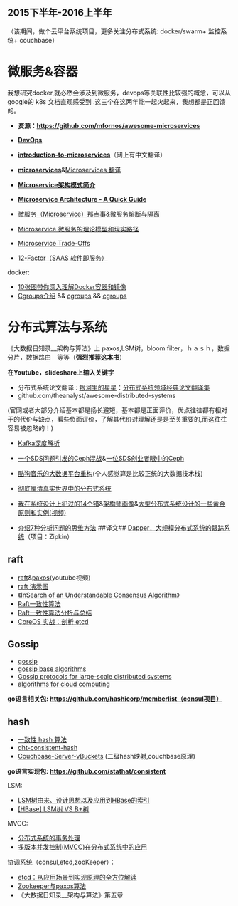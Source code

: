 
## 2015下半年-2016上半年 ##
（该期间，做个云平台系统项目，更多关注分布式系统: docker/swarm+ 监控系统+ couchbase）



# 微服务&容器  #
  
  我想研究docker,就必然会涉及到微服务，devops等关联性比较强的概念，可以从google的 k8s 文档直观感受到 .这三个在这两年能一起火起来，我想都是正回馈的。 
  
- **资源：https://github.com/mfornos/awesome-microservices**

- [**DevOps**](https://en.wikipedia.org/wiki/DevOps)
- [**introduction-to-microservices**](https://www.nginx.com/blog/introduction-to-microservices/)（网上有中文翻译）
- [**microservices**](http://martinfowler.com/articles/microservices.html)&[Microservices 翻译](https://yq.aliyun.com/articles/38515?spm=5176.blog2764.yqblogcon1.56.iuH8ug)
- [**Microservice架构模式简介** ](http://www.cnblogs.com/loveis715/p/4644266.html)
- [**Microservice Architecture - A Quick Guide**](http://colobu.com/2015/04/10/microservice-architecture-a-quick-guide/)
- [微服务（Microservice）那点事](https://yq.aliyun.com/articles/2764?hmsr=toutiao.io&utm_medium=toutiao.io&utm_source=toutiao.io)&[微服务熔断与隔离](https://yq.aliyun.com/articles/7443)
- [Microservice 微服务的理论模型和现实路径](http://mp.weixin.qq.com/s?__biz=MzAxMTEyOTQ5OQ==&mid=2650610530&idx=1&sn=acd24986fe42181fcd81496f7a922f33#rd)
- [Microservice Trade-Offs](http://martinfowler.com/articles/microservice-trade-offs.html?utm_source=wanqu.co&utm_campaign=Wanqu+Daily&utm_medium=website)
- [12-Factor（SAAS 软件即服务）](http://12factor.net/zh_cn/)

docker:

- [10张图带你深入理解Docker容器和镜像](http://dockone.io/article/783)
- [Cgroups介绍](https://sysadmincasts.com/episodes/14-introduction-to-linux--control-groups-cgroups) &&  [cgroups](http://www.slideshare.net/jpetazzo/anatomy-of-a-container-namespaces-cgroups-some-filesystem-magic-linuxcon?qid=358ef0f1-db29-4bb2-91ff-3817674ae0da&v=&b=&from_search=1) && [cgroups](http://www.slideshare.net/kerneltlv/namespaces-and-cgroups-the-basis-of-linux-containers?qid=769991d4-38c1-426d-bb89-0597cfdb362a&v=&b=&from_search=3)

# **分布式算法与系统** #
《大数据日知录__架构与算法》上 paxos,LSM树，bloom filter，ｈａｓｈ，数据分片，数据路由　等等（**强烈推荐这本书**）

**在Youtube，slideshare上输入关键字**

- 分布式系统论文翻译 : [银河里的星星](http://duanple.blog.163.com/)：[分布式系统领域经典论文翻译集](http://duanple.blog.163.com/blog/static/709717672011330101333271/)
- github.com/theanalyst/awesome-distributed-systems
 
(官网或者大部分介绍基本都是扬长避短，基本都是正面评价，优点往往都有相对于的代价与缺点，看些负面评价，了解其代价对理解还是是至关重要的,而这往往容易被忽略的！)

- [Kafka深度解析](http://www.jasongj.com/2015/01/02/Kafka深度解析)
- [一个SDS问题引发的Ceph混战](http://chuansong.me/n/1635344)&[一位SDS创业者眼中的Ceph](http://blog.csdn.net/liuaigui/article/details/50103201)
- [酷狗音乐的大数据平台重构](http://www.36dsj.com/archives/39898?hmsr=toutiao.io&utm_medium=toutiao.io&utm_source=toutiao.io)(个人感觉算是比较正统的大数据技术栈)
- [彻底厘清真实世界中的分布式系统](http://dockone.io/article/967?hmsr=toutiao.io&utm_medium=toutiao.io&utm_source=toutiao.io)
- [我在系统设计上犯过的14个错](https://yq.aliyun.com/articles/33077?spm=0.0.0.0.K6YprI)&[架构师画像](http://mp.weixin.qq.com/s?__biz=MjM5MzYzMzkyMQ==&mid=401938578&idx=1&sn=575e6cbef78f61516db0516d8c791373&scene=21)&[大型分布式系统设计的一些黄金原则和实例(视频)](http://www.infoq.com/cn/presentations/golden-principles-and-examples-of-large-scale-distributed-systems-design)

- [介绍7种分析问题的思维方法](http://www.jianshu.com/p/8de3caacd48f)
##译文##
[Dapper，大规模分布式系统的跟踪系统](http://bigbully.github.io/Dapper-translation/)（项目：Zipkin）
## **raft** ##
- [raft](https://www.youtube.com/watch?v=YbZ3zDzDnrw)&[paxos](https://www.youtube.com/watch?v=JEpsBg0AO6o)(youtube视频) 
- [raft 演示图](http://thesecretlivesofdata.com/raft/)
- [《InSearch of an Understandable Consensus Algorithm》](https://ramcloud.stanford.edu/wiki/download/attachments/11370504/raft.pdf)
- [Raft一致性算法](http://blog.csdn.net/cszhouwei/article/details/38374603)
- [Raft一致性算法分析与总结](http://www.thinkingyu.com/articles/Raft/)
- [CoreOS 实战：剖析 etcd](http://www.infoq.com/cn/articles/coreos-analyse-etcd)
 
 
## **Gossip** ##
- [gossip](https://github.com/yucs/yucs-awesome-resource/blob/master/algorithms/gossip.pptx)
- [gossip base algorithms](https://github.com/yucs/yucs-awesome-resource/blob/master/algorithms/gossip%20base%20algorithms.pdf)
- [Gossip protocols for large-scale distributed systems](https://github.com/yucs/yucs-awesome-resource/blob/master/algorithms/Gossip%20protocols%20for%20large-scale%20distributed%20systems.pdf)
- [algorithms for cloud computing](https://github.com/yucs/yucs-awesome-resource/blob/master/algorithms/algorithms%20for%20cloud%20computing.pdf)

**go语言相关包: https://github.com/hashicorp/memberlist（consul项目）**


## **hash** ##
- [一致性 hash 算法](http://blog.csdn.net/sparkliang/article/details/5279393)
- [dht-consistent-hash](https://github.com/yucs/yucs-awesome-resource/blob/master/algorithms/dht-consistent-hash.pdf)
- [Couchbase-Server-vBuckets](https://github.com/yucs/yucs-awesome-resource/blob/master/algorithms/Couchbase-Server-vBuckets(hash).pdf)
(二级hash映射,couchbase原理)

**go语言实现包: https://github.com/stathat/consistent**

LSM:

- [LSM树由来、设计思想以及应用到HBase的索引](http://www.cnblogs.com/yanghuahui/p/3483754.html)
- [[HBase] LSM树 VS B+树](http://blog.csdn.net/dbanote/article/details/8897599)

MVCC:

- [分布式系统的事务处理](http://coolshell.cn/articles/10910.html)
- [多版本并发控制(MVCC)在分布式系统中的应用](http://coolshell.cn/articles/6790.html)


协调系统（consul,etcd,zooKeeper）：

- [etcd：从应用场景到实现原理的全方位解读](http://www.infoq.com/cn/articles/etcd-interpretation-application-scenario-implement-principle)
- [Zookeeper与paxos算法](http://blog.jobbole.com/45721/)
- 《大数据日知录__架构与算法》第五章

	










   

